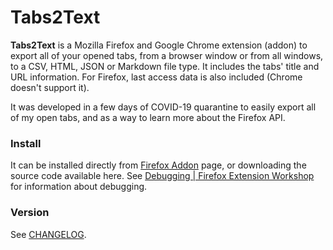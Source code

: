 Tabs2Text
=========

**Tabs2Text** is a Mozilla Firefox and Google Chrome extension (addon) to export all of your opened tabs, from a browser window or from all windows, to a CSV, HTML, JSON or Markdown file type. It includes the tabs' title and URL information. For Firefox, last access data is also included (Chrome doesn't support it).

It was developed in a few days of COVID-19 quarantine to easily export all of my open tabs, and as a way to learn more about the Firefox API.

### Install

It can be installed directly from [Firefox Addon](https://addons.mozilla.org/en-US/firefox/addon/tabs2text/) page, or downloading the source code available here. See [Debugging | Firefox Extension Workshop](https://extensionworkshop.com/documentation/develop/debugging/) for information about debugging.

### Version

See [CHANGELOG](CHANGELOG).
